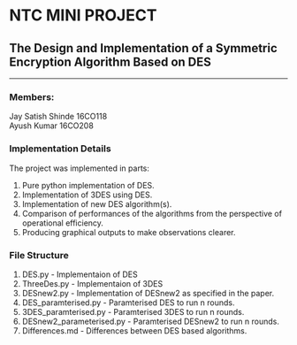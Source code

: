 # NTC MINI PROJECT

## The Design and Implementation of a Symmetric Encryption Algorithm Based on DES

<hr/>

### Members:

Jay Satish Shinde 16CO118<br/>
Ayush Kumar 16CO208

### Implementation Details
The project was implemented in parts: <br/>
1. Pure python implementation of DES.
2. Implementation of 3DES using DES.
3. Implementation of new DES algorithm(s).
4. Comparison of performances of the algorithms from the perspective of 
    operational efficiency.
5. Producing graphical outputs to make observations clearer.

### File Structure
1. DES.py - Implementaion of DES
2. ThreeDes.py - Implementaion of 3DES
3. DESnew2.py - Implementation of DESnew2 as specified in the paper.
4. DES_paramterised.py - Paramterised DES to run n rounds.
5. 3DES_paramterised.py - Paramterised 3DES to run n rounds.
6. DESnew2_parameterised.py - Paramterised DESnew2 to run n rounds.
7. Differences.md - Differences between DES based algorithms.

